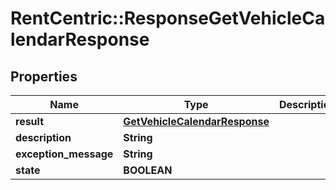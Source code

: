 # RentCentric::ResponseGetVehicleCalendarResponse

## Properties
Name | Type | Description | Notes
------------ | ------------- | ------------- | -------------
**result** | [**GetVehicleCalendarResponse**](GetVehicleCalendarResponse.md) |  | [optional] 
**description** | **String** |  | [optional] 
**exception_message** | **String** |  | [optional] 
**state** | **BOOLEAN** |  | [optional] 


